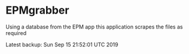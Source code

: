 # EPMgrabber
Using a database from the EPM app this application scrapes the files as required


Latest backup: Sun Sep 15 21:52:01 UTC 2019
